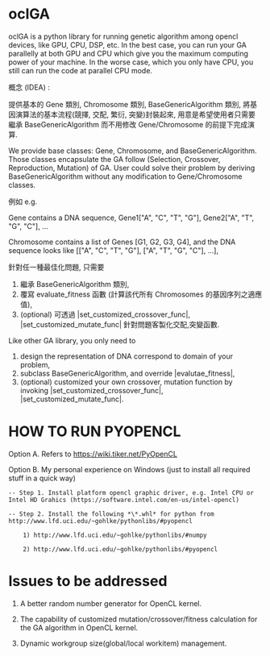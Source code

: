 # oclGA
oclGA is a python library for running genetic algorithm among opencl devices, like GPU, CPU, DSP, etc. In the best case, you can run your GA parallelly at both GPU and CPU which give you the maximum computing power of your machine. In the worse case, which you only have CPU, you still can run the code at parallel CPU mode.

概念 (IDEA) :

提供基本的 Gene 類別, Chromosome 類別, BaseGenericAlgorithm 類別,
將基因演算法的基本流程(競擇, 交配, 繁衍, 突變)封裝起來,
用意是希望使用者只需要繼承 BaseGenericAlgorithm 而不用修改 Gene/Chromosome 的前提下完成演算.

We provide base classes: Gene, Chromosome, and BaseGenericAlgorithm. Those classes encapsulate the GA follow (Selection, Crossover, Reproduction, Mutation) of GA. User could solve their problem by deriving BaseGenericAlgorithm without any modification to Gene/Chromosome classes.

例如  e.g.

Gene contains a DNA sequence, Gene1["A", "C", "T", "G"], Gene2["A", "T", "G", "C"], ...

Chromosome contains a list of Genes [G1, G2, G3, G4], and the DNA sequence looks like [["A", "C", "T", "G"], ["A", "T", "G", "C"], ...],

針對任一種最佳化問題, 只需要

1. 繼承 BaseGenericAlgorithm 類別,
2. 覆寫 evaluate_fitness 函數 (計算該代所有 Chromosomes 的基因序列之適應值),
3. (optional) 可透過 |set_customized_crossover_func|, |set_customized_mutate_func| 針對問題客製化交配,突變函數.

Like other GA library, you only need to

1. design the representation of DNA correspond to domain of your problem,
2. subclass BaseGenericAlgorithm, and override |evalutae_fitness|,
3. (optional) customized your own crossover, mutation function by invoking |set_customized_crossover_func|, |set_customized_mutate_func|.


# HOW TO RUN PYOPENCL

Option A. Refers to https://wiki.tiker.net/PyOpenCL

Option B. My personal experience on Windows (just to install all required stuff in a quick way)

    -- Step 1. Install platform opencl graphic driver, e.g. Intel CPU or Intel HD Grahics (https://software.intel.com/en-us/intel-opencl)

    -- Step 2. Install the following *\*.whl* for python from http://www.lfd.uci.edu/~gohlke/pythonlibs/#pyopencl

        1) http://www.lfd.uci.edu/~gohlke/pythonlibs/#numpy

        2) http://www.lfd.uci.edu/~gohlke/pythonlibs/#pyopencl

# Issues to be addressed

1. A better random number generator for OpenCL kernel.

2. The capability of customized mutation/crossover/fitness calculation for the GA algorithm in OpenCL kernel.

3. Dynamic workgroup size(global/local workitem) management.

